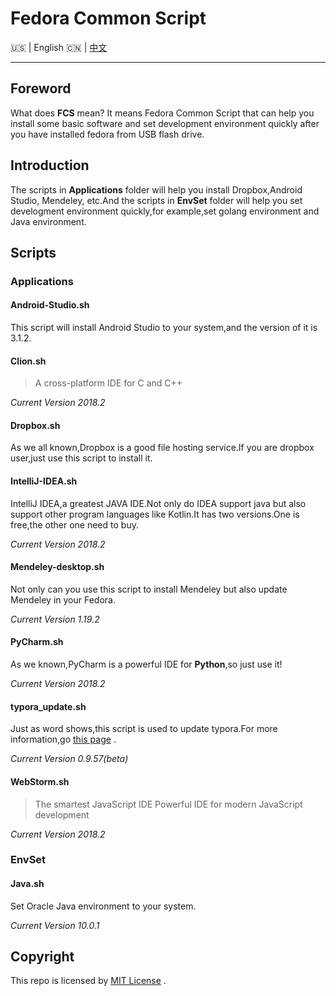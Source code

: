 # Fedora Common Script

:us: | English :cn: | [中文](https://github.com/NUAA-FUG/FCS/blob/master/README_zh.md)
***

## Foreword

What does **FCS** mean? It means Fedora Common Script  that can help you install some basic software and set development environment  quickly after you have installed fedora from USB flash drive.

## Introduction

The scripts in **Applications** folder will help you install Dropbox,Android Studio, Mendeley, etc.And the scripts in **EnvSet** folder will help you set develogment environment quickly,for example,set golang environment and Java environment.

## Scripts

### Applications

#### Android-Studio.sh

This script will install Android Studio to your system,and the version of it is 3.1.2.

#### Clion.sh

> A cross-platform IDE for C and C++

*Current Version 2018.2*

#### Dropbox.sh

As we all known,Dropbox is a good file hosting service.If you are dropbox user,just use this script to install it.

#### IntelliJ-IDEA.sh

IntelliJ IDEA,a greatest JAVA IDE.Not only do IDEA support java but also support other program languages like Kotlin.It has two versions.One is free,the other one need to buy.

*Current Version 2018.2*

#### Mendeley-desktop.sh

Not only can you use this script to install Mendeley but also update Mendeley in your Fedora.

*Current Version 1.19.2*

#### PyCharm.sh

As we known,PyCharm is a powerful IDE for **Python**,so just use it!

*Current  Version 2018.2*

#### typora_update.sh

Just as word shows,this script is used to update typora.For more information,go [this page](https://github.com/Triple-R/typora-update) .

*Current Version 0.9.57(beta)*

#### WebStorm.sh

>The smartest JavaScript IDE
>Powerful IDE for modern JavaScript development

*Current Version 2018.2*

### EnvSet

#### Java.sh

Set Oracle Java environment to your system.

*Current Version 10.0.1*

## Copyright

This repo is licensed by  [MIT License](https://github.com/NUAA-FUG/FCS/blob/master/LICENSE) .

